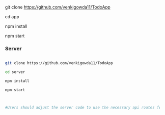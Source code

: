 git clone https://github.com/venkigowda11/TodoApp

cd app

npm install

npm start

### Server

```bash

git clone https://github.com/venkigowda11/TodoApp

cd server

npm install

npm start



#Users should adjust the server code to use the necessary api routes for their deployment environment
